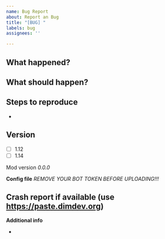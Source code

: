 ```yaml
---
name: Bug Report
about: Report an Bug
title: "[BUG] "
labels: bug
assignees: ''

---
```


**What happened?**
-

**What should happen?**
-

**Steps to reproduce**
- 
- 


**Version**
-
- [ ] 1.12
- [ ] 1.14

Mod version _0.0.0_

**Config file**
*REMOVE YOUR BOT TOKEN BEFORE UPLOADING!!!*

**Crash report if available (use https://paste.dimdev.org)**
-

**Additional info**

-
